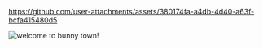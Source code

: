 

https://github.com/user-attachments/assets/380174fa-a4db-4d40-a63f-bcfa415480d5

![welcome to bunny town!](https://github.com/user-attachments/assets/27c88cb4-e9e8-40e5-a5b0-897dac76c6a6)
